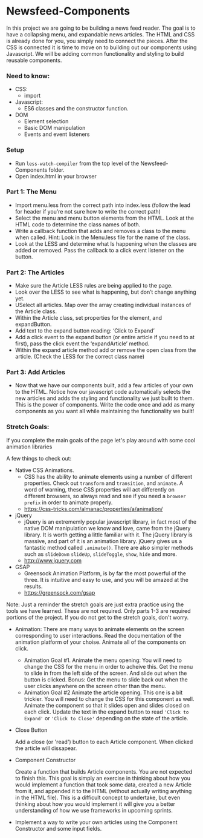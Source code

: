 # Newsfeed-Components

In this project we are going to be building a news feed reader. The goal is to have a collapsing menu, and expandable news articles. The HTML and CSS is already done for you, you simply need to connect the pieces. After the CSS is connected it is time to move on to building out our components using Javascript. We will be adding common functionality and styling to build reusable components.

### Need to know:
* CSS:
  * import
* Javascript:
  * ES6 classes and the constructor function.
* DOM
  * Element selection
  * Basic DOM manipulation
  * Events and event listeners
		
### Setup
  * Run `less-watch-compiler` from the top level of the Newsfeed-Components folder. 
  * Open index.html in your browser

### Part 1: The Menu

* Import menu.less from the correct path into index.less (follow the lead for header if you’re not sure how to write the correct path)
* Select the menu and menu button elements from the HTML. Look at the HTML code to determine the class names of both.
* Write a callback function that adds and removes a class to the menu when called. Hint: Look in the Menu.less file for the name of the class. 
* Look at the LESS and determine what Is happening when the classes are added or removed. Pass the callback to a click event listener on the button.


### Part 2: The Articles

* Make sure the Article LESS rules are being applied to the page.
* Look over the LESS to see what is happening, but don’t change anything yet.
* USelect all articles. Map over the array creating individual instances of the Article class.
* Within the Article class, set properties for the element, and expandButton.
* Add text to the expand button reading: ‘Click to Expand’
* Add a click event to the expand button (or entire article if you need to at first), pass the click event the ‘expandArticle’ method.
* Within the expand article method add or remove the open class from the article. (Check the LESS for the correct class name)

### Part 3: Add Articles

* Now that we have our components built, add a few articles of your own to the HTML. Notice how our javascript code automatically selects the new articles and adds the styling and functionality we just built to them. This is the power of components. Write the code once and add as many components as you want all while maintaining the functionality we built!

### Stretch Goals:

If you complete the main goals of the page let's play around with some cool animation libraries

A few things to check out: 
* Native CSS Animations. 
  * CSS has the ability to animate elements using a number of different properties. Check out `transform` and `transition`, and `animate`. A word of warning, these CSS properties will act differently on different browsers, so always read and see if you need a `browser prefix` in order to animate properly. 
  * https://css-tricks.com/almanac/properties/a/animation/
* jQuery
  * jQuery is an extrememly popular javascript library, in fact most of the native DOM manipulation we know and love, came from the jQuery library. It is worth getting a little familiar with it. The jQuery library is massive, and part of it is an animation library. jQuery gives us a fantastic method called `.animate()`. There are also simpler methods such as `slideDown` `slideUp`, `slideToggle`, `show`, `hide` and more.
  * http://www.jquery.com
* GSAP
  * Greensock Animation Platform, is by far the most powerful of the three. It is intuitive and easy to use, and you will be amazed at the results.
  * https://greensock.com/gsap

Note: Just a reminder the stretch goals are just extra practice using the tools we have learned. These are not required. Only parts 1-3 are required portions of the project. If you do not get to the stretch goals, don't worry.

* Animation: There are many ways to animate elements on the screen corresponding to user interactions.  Read the documentation of the animation platform of your choise. Animate all of the components on click.
  * Animation Goal #1. Animate the menu opening: You will need to change the CSS for the menu in order to acheive this. Get the menu to slide in from the left side of the screen. And slide out when the button is clicked. Bonus: Get the menu to slide back out when the user clicks anywhere on the screen other than the menu. 
  * Animation Goal #2 Animate the article opening. This one is a bit trickier. You will need to change the CSS for this component as well. Animate the component so that it slides open and slides closed on each click. Update the text in the expand button to read `'Click to Expand'` or `'Click to Close'` depending on the state of the article. 

* Close Button

  Add a close (or 'read') button to each Article component. When clicked the article will dissapear.

* Component Constructor
  
  Create a function that builds Article components. You are not expected to finish this. This goal is simply an exercise in thinking about how you would implement a function that took some data, created a new Article from it, and appended it to the HTML (without actually writing anything in the HTML file). This is a difficult concept to undertake, but even thinking about how you would implement it will give you a better understanding of how we use frameworks in upcoming sprints. 

* Implement a way to write your own articles using the Component Constructor and some input fields. 
